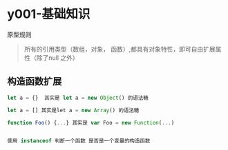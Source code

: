 
# y001-基础知识

原型规则
> 所有的引用类型（数组，对象， 函数）,都具有对象特性，即可自由扩展属性（除了null 之外）



## 构造函数扩展

```js
let a = {}  其实是 let a = new Object() 的语法糖

let a = [] 其实是let a = new Array() 的语法糖

function Foo() {...} 其实是 var Foo = new Function(...)


使用 instanceof 判断一个函数 是否是一个变量的构造函数
```
